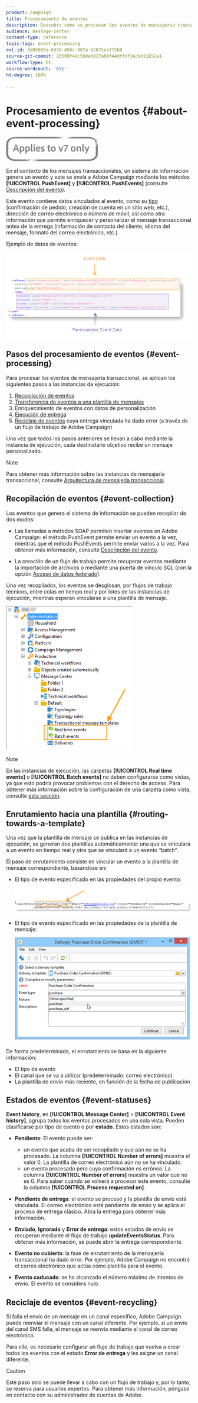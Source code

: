 ```yaml
---
product: campaign
title: Procesamiento de eventos
description: Descubra cómo se procesan los eventos de mensajería transaccional en Adobe Campaign Classic.
audience: message-center
content-type: reference
topic-tags: event-processing
exl-id: 3d85866a-6339-458c-807a-b267cce772b8
source-git-commit: 20509f44c5b8e0827a09f44dffdf2ec9d11652a1
workflow-type: ht
source-wordcount: '691'
ht-degree: 100%

---
```


# Procesamiento de eventos {#about-event-processing}

![](../../assets/v7-only.svg)

En el contexto de los mensajes transaccionales, un sistema de información genera un evento y este se envía a Adobe Campaign mediante los métodos **[!UICONTROL PushEvent]** y **[!UICONTROL PushEvents]** (consulte [Descripción del evento](../../message-center/using/event-description.md)).

Este evento contiene datos vinculados al evento, como su [tipo](../../message-center/using/creating-event-types.md) (confirmación de pedido, creación de cuenta en un sitio web, etc.), dirección de correo electrónico o número de móvil, así como otra información que permite enriquecer y personalizar el mensaje transaccional antes de la entrega (información de contacto del cliente, idioma del mensaje, formato del correo electrónico, etc.).

Ejemplo de datos de eventos:

![](assets/messagecenter_events_request_001.png)

## Pasos del procesamiento de eventos {#event-processing}

Para procesar los eventos de mensajería transaccional, se aplican los siguientes pasos a las instancias de ejecución:

1. [Recopilación de eventos](#event-collection)
1. [Transferencia de eventos a una plantilla de mensajes](#routing-towards-a-template)
1. Enriquecimiento de eventos con datos de personalización
1. [Ejecución de entrega](../../message-center/using/delivery-execution.md)
1. [Reciclaje de eventos](#event-recycling) cuya entrega vinculada ha dado error (a través de un flujo de trabajo de Adobe Campaign)

Una vez que todos los pasos anteriores se llevan a cabo mediante la instancia de ejecución, cada destinatario objetivo recibe un mensaje personalizado.

>[!NOTE]
>
>Para obtener más información sobre las instancias de mensajería transaccional, consulte [Arquitectura de mensajería transaccional](../../message-center/using/transactional-messaging-architecture.md).


## Recopilación de eventos {#event-collection}

Los eventos que genera el sistema de información se pueden recopilar de dos modos:

* Las llamadas a métodos SOAP permiten insertar eventos en Adobe Campaign: el método PushEvent permite enviar un evento a la vez, mientras que el método PushEvents permite enviar varios a la vez. Para obtener más información, consulte [Descripción del evento](../../message-center/using/event-description.md).

* La creación de un flujo de trabajo permite recuperar eventos mediante la importación de archivos o mediante una puerta de vínculo SQL (con la opción [Acceso de datos federado](../../installation/using/about-fda.md)).

Una vez recopilados, los eventos se desglosan, por flujos de trabajo técnicos, entre colas en tiempo real y por lotes de las instancias de ejecución, mientras esperan vincularse a una plantilla de mensaje.

![](assets/messagecenter_events_queues_001.png)

>[!NOTE]
>
>En las instancias de ejecución, las carpetas **[!UICONTROL Real time events]** o **[!UICONTROL Batch events]** no deben configurarse como vistas, ya que esto podría provocar problemas con el derecho de acceso. Para obtener más información sobre la configuración de una carpeta como vista, consulte [esta sección](../../platform/using/access-management-folders.md).

## Enrutamiento hacia una plantilla {#routing-towards-a-template}

Una vez que la plantilla de mensaje se publica en las instancias de ejecución, se generan dos plantillas automáticamente: una que se vinculará a un evento en tiempo real y otra que se vinculará a un evento “batch”.

El paso de enrutamiento consiste en vincular un evento a la plantilla de mensaje correspondiente, basándose en:

* El tipo de evento especificado en las propiedades del propio evento:

   ![](assets/messagecenter_event_type_001.png)

* El tipo de evento especificado en las propiedades de la plantilla de mensaje:

   ![](assets/messagecenter_event_type_002.png)

De forma predeterminada, el enrutamiento se basa en la siguiente información:

* El tipo de evento
* El canal que se va a utilizar (predeterminado: correo electrónico)
* La plantilla de envío más reciente, en función de la fecha de publicación

## Estados de eventos {#event-statuses}

**Event history**, en **[!UICONTROL Message Center]** > **[!UICONTROL Event history]**, agrupa todos los eventos procesados en una sola vista. Pueden clasificarse por tipo de evento o por **estado**. Estos estados son:

* **Pendiente**: El evento puede ser:

   * un evento que acaba de ser recopilado y que aún no se ha procesado. La columna **[!UICONTROL Number of errors]** muestra el valor 0. La plantilla de correo electrónico aún no se ha vinculado.
   * un evento procesado pero cuya confirmación es errónea. La columna **[!UICONTROL Number of errors]** muestra un valor que no es 0. Para saber cuándo se volverá a procesar este evento, consulte la columna **[!UICONTROL Process requested on]**.

* **Pendiente de entrega**: el evento se procesó y la plantilla de envío está vinculada. El correo electrónico está pendiente de envío y se aplica el proceso de entrega clásico. Abra la entrega para obtener más información.
* **Enviado**, **Ignorado** y **Error de entrega**: estos estados de envío se recuperan mediante el flujo de trabajo **updateEventsStatus**. Para obtener más información, se puede abrir la entrega correspondiente.
* **Evento no cubierto**: la fase de enrutamiento de la mensajería transaccional ha dado error. Por ejemplo, Adobe Campaign no encontró el correo electrónico que actúa como plantilla para el evento.
* **Evento caducado**: se ha alcanzado el número máximo de intentos de envío. El evento se considera nulo.

## Reciclaje de eventos {#event-recycling}

Si falla el envío de un mensaje en un canal específico, Adobe Campaign puede reenviar el mensaje con un canal diferente. Por ejemplo, si un envío del canal SMS falla, el mensaje se reenvía mediante el canal de correo electrónico.

Para ello, es necesario configurar un flujo de trabajo que vuelva a crear todos los eventos con el estado **Error de entrega** y les asigne un canal diferente.

>[!CAUTION]
>
>Este paso solo se puede llevar a cabo con un flujo de trabajo y, por lo tanto, se reserva para usuarios expertos. Para obtener más información, póngase en contacto con su administrador de cuentas de Adobe.